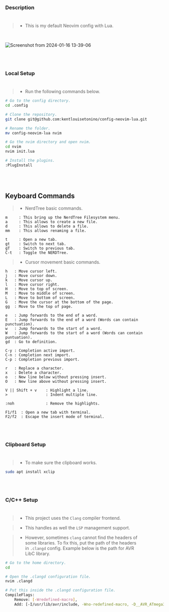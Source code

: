 ### Description
#
> - This is my default Neovim config with Lua.

<br />

![Screenshot from 2024-01-16 13-39-06](https://github.com/kentlouisetonino/config-neovim-lua/assets/69438999/c7d3e335-674c-4c9f-9b33-fc54e8f9708a)

<br />
<br />



### Local Setup
#
> - Run the following commands below.

```bash
# Go to the config directory.
cd .config

# Clone the repository.
git clone git@github.com:kentlouisetonino/config-neovim-lua.git

# Rename the folder.
mv config-neovim-lua nvim

# Go the nvim directory and open nvim.
cd nvim
nvim init.lua

# Install the plugins.
:PlugInstall
```

<br />
<br />



## Keyboard Commands
> - NerdTree basic commands.

```plaintext
m     : This bring up the NerdTree Filesystem menu.
a     : This allows to create a new file.
d     : This allows to delete a file.
mm    : This allows renaming a file.

t     : Open a new tab.
gt    : Switch to next tab.
gT    : Switch to previous tab.
C-t   : Toggle the NERDTree.
```

> - Cursor movement basic commands.

```plaintext
h   : Move cursor left.
j   : Move cursor down.
k   : Move cursor up.
l   : Move cursor right.
H   : Move to top of screen.
M   : Move to middle of screen.
L   : Move to bottom of screen.
G   : Move the cursor at the bottom of the page.
gg  : Move to the top of page.

e   : Jump forwards to the end of a word.
E   : Jump forwards to the end of a word (Words can contain punctuation).
w   : Jump forwards to the start of a word.
W   : Jump forwards to the start of a word (Words can contain puntuation).
gd  : Go to definition.

C-y : Completion active import.
C-n : Completion next import.
C-p : Completion previous import.

r   : Replace a character.
x   : Delete a character.
o   : New line below without pressing insert.
O   : New line above without pressing insert.

V || Shift + v    : Highlight a line.
>                 : Indent multiple line.

:noh              : Remove the highlights.

F1/f1  : Open a new tab with terminal.
F2/f2  : Escape the insert mode of terminal.
```

<br />
<br />



### Clipboard Setup
#

> - To make sure the clipboard works.

```sh
sudo apt install xclip
```

<br />
<br />



### C/C++ Setup
#

> - This project uses the `Clang` compiler frontend.

> - This handles as well the `LSP` management support.

> - However, sometimes `clang` cannot find the headers of <br />
    some libraries. To fix this, put the path of the headers <br />
    in `.clangd` config. Example below is the path for AVR <br />
    LibC library.

```sh
# Go to the home directory.
cd

# Open the .clangd configuration file.
nvim .clangd

# Put this inside the .clangd configuration file.
CompileFlags:
	Remove: [-Wredefined-macro],
	Add: [-I/usr/lib/avr/include, -Wno-redefined-macro, -D__AVR_ATmega328P__]
```
